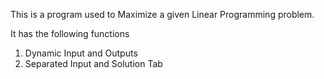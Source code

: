 This is a program used to Maximize a given Linear Programming problem.

It has the following functions
1. Dynamic Input and Outputs
2. Separated Input and Solution Tab
